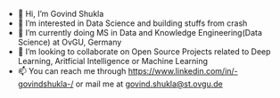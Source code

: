 - 👋 Hi, I’m Govind Shukla
- 👀 I’m interested in Data Science and building stuffs from crash
- 🌱 I’m currently doing MS in Data and Knowledge Engineering(Data Science) at OvGU, Germany
- 💞️ I’m looking to collaborate on Open Source Projects related to Deep Learning, Aritficial Intelligence or Machine Learning
- 📫 You can reach me through https://www.linkedin.com/in/-govindshukla-/ or mail me at govind.shukla@st.ovgu.de


